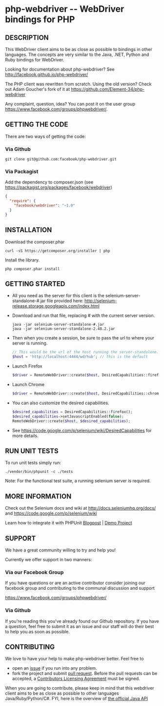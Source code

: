 php-webdriver -- WebDriver bindings for PHP
===========================================

##  DESCRIPTION

This WebDriver client aims to be as close as possible to bindings in other languages. The concepts are very similar to the Java, .NET, Python and Ruby bindings for WebDriver.

Looking for documentation about php-webdriver? See http://facebook.github.io/php-webdriver/

The PHP client was rewritten from scratch. Using the old version? Check out Adam Goucher's fork of it at https://github.com/Element-34/php-webdriver

Any complaint, question, idea? You can post it on the user group https://www.facebook.com/groups/phpwebdriver/.

##  GETTING THE CODE

There are two ways of getting the code:

### Via Github
    git clone git@github.com:facebook/php-webdriver.git

### Via Packagist
Add the dependency to composer.json (see https://packagist.org/packages/facebook/webdriver)

```json
{
  "require": {
    "facebook/webdriver": "~1.0"
  }
}
```

## INSTALLATION

Download the composer.phar

    curl -sS https://getcomposer.org/installer | php

Install the library.

    php composer.phar install


##  GETTING STARTED

*   All you need as the server for this client is the selenium-server-standalone-#.jar file provided here: http://selenium-release.storage.googleapis.com/index.html

*   Download and run that file, replacing # with the current server version.

    ```
    java -jar selenium-server-standalone-#.jar
    java -jar selenium-server-standalone-2.48.2.jar
    ```

*   Then when you create a session, be sure to pass the url to where your server is running.

    ```php
    // This would be the url of the host running the server-standalone.jar
    $host = 'http://localhost:4444/wd/hub'; // this is the default
    ```

*   Launch Firefox

    ```php
    $driver = RemoteWebDriver::create($host, DesiredCapabilities::firefox());
    ```

*   Launch Chrome

    ```php
    $driver = RemoteWebDriver::create($host, DesiredCapabilities::chrome());
    ```

*   You can also customize the desired capabilities.

    ```php
    $desired_capabilities = DesiredCapabilities::firefox();
    $desired_capabilities->setJavascriptEnabled(false);
    RemoteWebDriver::create($host, $desired_capabilities);
    ```

*   See https://code.google.com/p/selenium/wiki/DesiredCapabilities for more details.

## RUN UNIT TESTS

To run unit tests simply run:

    ./vendor/bin/phpunit -c ./tests

Note: For the functional test suite, a running selenium server is required.

## MORE INFORMATION

Check out the Selenium docs and wiki at http://docs.seleniumhq.org/docs/ and https://code.google.com/p/selenium/wiki

Learn how to integrate it with PHPUnit [Blogpost](http://codeception.com/11-12-2013/working-with-phpunit-and-selenium-webdriver.html) | [Demo Project](https://github.com/DavertMik/php-webdriver-demo)

## SUPPORT

We have a great community willing to try and help you!

Currently we offer support in two manners:

### Via our Facebook Group

If you have questions or are an active contributor consider joining our facebook group and contributing to the communal discussion and support

https://www.facebook.com/groups/phpwebdriver/

### Via Github

If you're reading this you've already found our Github repository. If you have a question, feel free to submit it as an issue and our staff will do their best to help you as soon as possible.

## CONTRIBUTING

We love to have your help to make php-webdriver better. Feel free to 

*   open an [issue](https://github.com/facebook/php-webdriver/issues) if you run into any problem. 
*   fork the project and submit [pull request](https://github.com/facebook/php-webdriver/pulls). Before the pull requests can be accepted, a [Contributors Licensing Agreement](http://developers.facebook.com/opensource/cla) must be signed. 

When you are going to contribute, please keep in mind that this webdriver client aims to be as close as possible to other languages Java/Ruby/Python/C#.
FYI, here is the overview of [the official Java API](http://selenium.googlecode.com/svn/trunk/docs/api/java/index.html?overview-summary.html)
